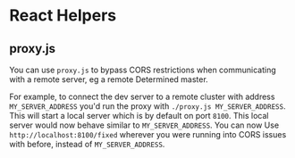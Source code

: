 # React Helpers

## proxy.js

You can use `proxy.js` to bypass CORS restrictions when communicating with a remote server,
eg a remote Determined master.

For example, to connect the dev server to a remote cluster with address `MY_SERVER_ADDRESS` you'd
run the proxy with `./proxy.js MY_SERVER_ADDRESS`. This will start a local server which is
by default on port `8100`.  This local server would now behave similar to `MY_SERVER_ADDRESS`.
You can now Use `http://localhost:8100/fixed` wherever you were running into CORS issues with
before, instead of `MY_SERVER_ADDRESS`.

